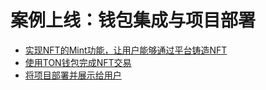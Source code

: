 # 案例上线：钱包集成与项目部署

- [实现NFT的Mint功能，让用户能够通过平台铸造NFT](./实现NFT的Mint功能，让用户能够通过平台铸造NFT.md)
- [使用TON钱包完成NFT交易](./使用TON钱包完成NFT交易.md)
- [将项目部署并展示给用户](./将项目部署并展示给用户.md)